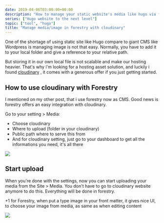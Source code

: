 ```yaml
---
date: 2019-04-06T03:00:00+00:00
description: "How to manage your static website's media like hugo via forestry with image hosting provider like cloudinary"
series: ["Hugo website to the next level"]
topic: ["tool", "hugo"]
title: "Manage media/image in forestry with cloudinary"
---
```


One of the shortage of using static site like Hugo compare to giant CMS like Wordpress is managing image is not that easy. Normally, you have to add it to your local folder and give a reference to your relative path. 

But storing it in our own local file is not scalable and make our hosting heavier. That's why i'm looking for a hosting asset solution, and luckily i found [cloudinary](https://cloudinary.com/) , it comes with a generous offer if you just getting started.

## How to use cloudinary with Forestry

I mentioned on my other post, that i use forestry now as CMS. Good news is forestry offers an easy integration with cloudinary. 

Go to your setting > Media:

* Choose cloudinary
* Where to upload (folder in your cloudinary)
* Public path where to serve this from
* And for cloudinary setting, just go to your dashboard to get all the informations you need, it's all there

![](https://res.cloudinary.com/wegoatdev/image/upload/v1554337821/blog/settingmediass.png)

## Start upload
When you're done with the settings, now you can start uploading your media from the Site > Media. You don't have to go to cloudinary website anymore to do this. Everything will be done in forestry. 

\+1 for Forestry, when put a type image in your front matter, it gives nice UI, to choose your image from media, as same as when editing content

![](https://res.cloudinary.com/wegoatdev/image/upload/v1554337822/blog/mediass.png)